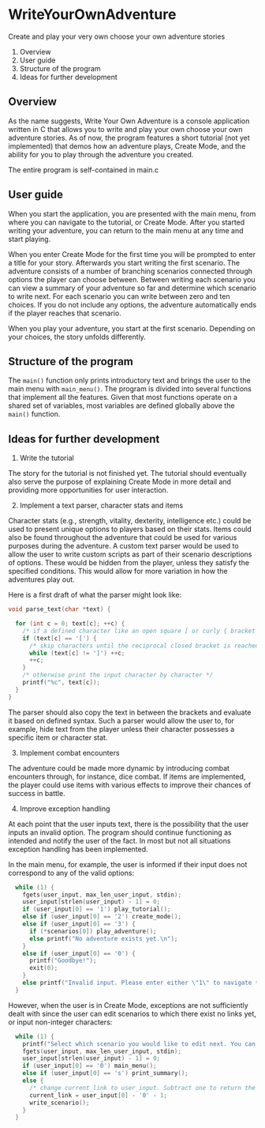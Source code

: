 # WriteYourOwnAdventure
Create and play your very own choose your own adventure stories

1. Overview
2. User guide
3. Structure of the program
4. Ideas for further development

## Overview

As the name suggests, Write Your Own Adventure is a console application written in C that allows you to write and play your own choose your own adventure stories. As of now, the program features a short tutorial (not yet implemented) that demos how an adventure plays, Create Mode, and the ability for you to play through the adventure you created.

The entire program is self-contained in main.c

## User guide

When you start the application, you are presented with the main menu, from where you can navigate to the tutorial, or Create Mode. After you started writing your adventure, you can return to the main menu at any time and start playing.

When you enter Create Mode for the first time you will be prompted to enter a title for your story. Afterwards you start writing the first scenario. The adventure consists of a number of branching scenarios connected through options the player can choose between. Between writing each scenario you can view a summary of your adventure so far and determine which scenario to write next. For each scenario you can write between zero and ten choices. If you do not include any options, the adventure automatically ends if the player reaches that scenario.

When you play your adventure, you start at the first scenario. Depending on your choices, the story unfolds differently.

## Structure of the program

The ```main()``` function only prints introductory text and brings the user to the main menu with ```main_menu()```. The program is divided into several functions that implement all the features. Given that most functions operate on a shared set of variables, most variables are defined globally above the ```main()``` function.

## Ideas for further development

1. Write the tutorial

The story for the tutorial is not finished yet. The tutorial should eventually also serve the purpose of explaining Create Mode in more detail and providing more opportunities for user interaction.

2. Implement a text parser, character stats and items

Character stats (e.g., strength, vitality, dexterity, intelligence etc.) could be used to present unique options to players based on their stats. Items could also be found throughout the adventure that could be used for various purposes during the adventure. A custom text parser would be used to allow the user to write custom scripts as part of their scenario descriptions of options. These would be hidden from the player, unless they satisfy the specified conditions. This would allow for more variation in how the adventures play out.

Here is a first draft of what the parser might look like:
```C
void parse_text(char *text) {

  for (int c = 0; text[c]; ++c) {
    /* if a defined character like an open square [ or curly { bracket is reached, stop printing characters */
    if (text[c] == '[') {
      /* skip characters until the reciprocal closed bracket is reached */
      while (text[c] != ']') ++c;
      ++c;
    }
    /* otherwise print the input character by character */
    printf("%c", text[c]);
  }
}
```
The parser should also copy the text in between the brackets and evaluate it based on defined syntax. Such a parser would allow the user to, for example, hide text from the player unless their character possesses a specific item or character stat.

3. Implement combat encounters

The adventure could be made more dynamic by introducing combat encounters through, for instance, dice combat. If items are implemented, the player could use items with various effects to improve their chances of success in battle.

4. Improve exception handling

At each point that the user inputs text, there is the possibility that the user inputs an invalid option. The program should continue functioning as intended and notify the user of the fact. In most but not all situations exception handling has been implemented.

In the main menu, for example, the user is informed if their input does not correspond to any of the valid options:
```C
  while (1) {
    fgets(user_input, max_len_user_input, stdin);
    user_input[strlen(user_input) - 1] = 0;
    if (user_input[0] == '1') play_tutorial();
    else if (user_input[0] == '2') create_mode();
    else if (user_input[0] == '3') {
      if (*scenarios[0]) play_adventure();
      else printf("No adventure exists yet.\n");
    }
    else if (user_input[0] == '0') {
      printf("Goodbye!");
      exit(0);
    }
    else printf("Invalid input. Please enter either \"1\" to navigate to the tutorial, \"2\" to enter Create Mode, or \"3\" to play your adventure. Enter \"0\" to exit the program.\n");
  }
```
However, when the user is in Create Mode, exceptions are not sufficiently dealt with since the user can edit scenarios to which there exist no links yet, or input non-integer characters:
```C
  while (1) {
    printf("Select which scenario you would like to edit next. You can get an overview of what you have writen so far by entering \"s\" to bring up the summary. Input \"0\" to return to the main menu.\n");
    fgets(user_input, max_len_user_input, stdin);
    user_input[strlen(user_input) - 1] = 0;
    if (user_input[0] == '0') main_menu();
    else if (user_input[0] == 's') print_summary();
    else {
      /* change current_link to user_input. Subtract one to return the correct index */
      current_link = user_input[0] - '0' - 1;
      write_scenario();
    }
  }
```

